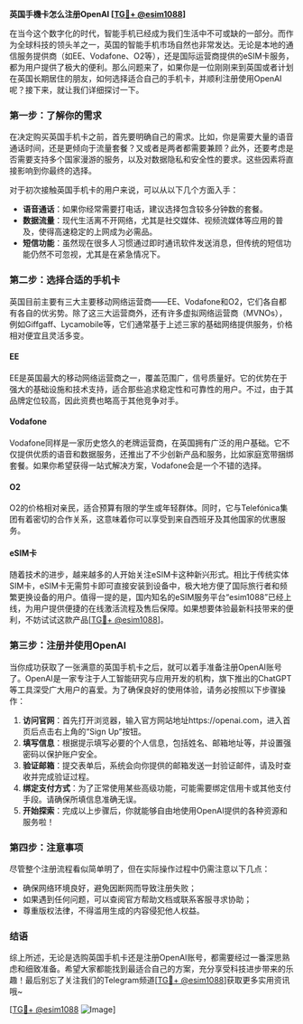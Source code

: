 **英国手機卡怎么注册OpenAI [[TG💪+ @esim1088](https://t.me/s/esim1088)]**

在当今这个数字化的时代，智能手机已经成为我们生活中不可或缺的一部分。而作为全球科技的领头羊之一，英国的智能手机市场自然也非常发达。无论是本地的通信服务提供商（如EE、Vodafone、O2等），还是国际运营商提供的eSIM卡服务，都为用户提供了极大的便利。那么问题来了，如果你是一位刚刚来到英国或者计划在英国长期居住的朋友，如何选择适合自己的手机卡，并顺利注册使用OpenAI呢？接下来，就让我们详细探讨一下。

### **第一步：了解你的需求**

在决定购买英国手机卡之前，首先要明确自己的需求。比如，你是需要大量的语音通话时间，还是更倾向于流量套餐？又或者是两者都需要兼顾？此外，还要考虑是否需要支持多个国家漫游的服务，以及对数据隐私和安全性的要求。这些因素将直接影响到你最终的选择。

对于初次接触英国手机卡的用户来说，可以从以下几个方面入手：
- **语音通话**：如果你经常需要打电话，建议选择包含较多分钟数的套餐。
- **数据流量**：现代生活离不开网络，尤其是社交媒体、视频流媒体等应用的普及，使得高速稳定的上网成为必需品。
- **短信功能**：虽然现在很多人习惯通过即时通讯软件发送消息，但传统的短信功能仍然不可忽视，尤其是在紧急情况下。

### **第二步：选择合适的手机卡**

英国目前主要有三大主要移动网络运营商——EE、Vodafone和O2，它们各自都有各自的优劣势。除了这三大运营商外，还有许多虚拟网络运营商（MVNOs），例如Giffgaff、Lycamobile等，它们通常基于上述三家的基础网络提供服务，价格相对便宜且灵活多变。

#### **EE**
EE是英国最大的移动网络运营商之一，覆盖范围广，信号质量好。它的优势在于强大的基础设施和技术支持，适合那些追求稳定性和可靠性的用户。不过，由于其品牌定位较高，因此资费也略高于其他竞争对手。

#### **Vodafone**
Vodafone同样是一家历史悠久的老牌运营商，在英国拥有广泛的用户基础。它不仅提供优质的语音和数据服务，还推出了不少创新产品和服务，比如家庭宽带捆绑套餐。如果你希望获得一站式解决方案，Vodafone会是一个不错的选择。

#### **O2**
O2的价格相对亲民，适合预算有限的学生或年轻群体。同时，它与Telefónica集团有着密切的合作关系，这意味着你可以享受到来自西班牙及其他国家的优惠服务。

#### **eSIM卡**
随着技术的进步，越来越多的人开始关注eSIM卡这种新兴形式。相比于传统实体SIM卡，eSIM卡无需剪卡即可直接安装到设备中，极大地方便了国际旅行者和频繁更换设备的用户。值得一提的是，国内知名的eSIM服务平台“esim1088”已经上线，为用户提供便捷的在线激活流程及售后保障。如果想要体验最新科技带来的便利，不妨试试这款产品[[TG💪+ @esim1088](https://t.me/s/esim1088)]。

### **第三步：注册并使用OpenAI**

当你成功获取了一张满意的英国手机卡之后，就可以着手准备注册OpenAI账号了。OpenAI是一家专注于人工智能研究与应用开发的机构，旗下推出的ChatGPT等工具深受广大用户的喜爱。为了确保良好的使用体验，请务必按照以下步骤操作：

1. **访问官网**：首先打开浏览器，输入官方网站地址https://openai.com，进入首页后点击右上角的“Sign Up”按钮。
2. **填写信息**：根据提示填写必要的个人信息，包括姓名、邮箱地址等，并设置强密码以保护账户安全。
3. **验证邮箱**：提交表单后，系统会向你提供的邮箱发送一封验证邮件，请及时查收并完成验证过程。
4. **绑定支付方式**：为了正常使用某些高级功能，可能需要绑定信用卡或其他支付手段。请确保所填信息准确无误。
5. **开始探索**：完成以上步骤后，你就能够自由地使用OpenAI提供的各种资源和服务啦！

### **第四步：注意事项**

尽管整个注册流程看似简单明了，但在实际操作过程中仍需注意以下几点：
- 确保网络环境良好，避免因断网而导致注册失败；
- 如果遇到任何问题，可以查阅官方帮助文档或联系客服寻求协助；
- 尊重版权法律，不得滥用生成的内容侵犯他人权益。

### **结语**

综上所述，无论是选购英国手机卡还是注册OpenAI账号，都需要经过一番深思熟虑和细致准备。希望大家都能找到最适合自己的方案，充分享受科技进步带来的乐趣！最后别忘了关注我们的Telegram频道[[TG💪+ @esim1088](https://t.me/s/esim1088)]获取更多实用资讯哦~ 

[[TG💪+ @esim1088](https://t.me/s/esim1088) ![Image](https://i.postimg.cc/4NQfJmqS/Snipaste-2025-05-13-00-14-12.png)]